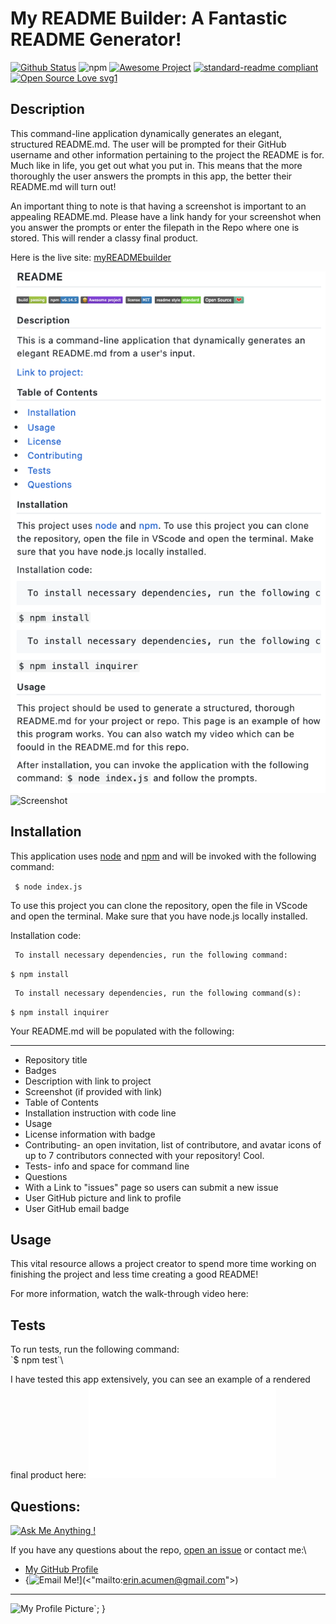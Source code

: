 # My README Builder: A Fantastic README Generator!

[![Github Status](https://img.shields.io/badge/build-passing-green.svg)](https://shields.io/)
![npm](https://img.shields.io/npm/v/npm)
[![Awesome Project](https://img.shields.io/badge/%F0%9F%A4%A9-Awesome%20project-blueviolet.svg)](https://shields.io/)
[![standard-readme compliant](https://img.shields.io/badge/readme%20style-standard-brightgreen.svg?style=flat-square)](https://github.com/RichardLitt/standard-readme)
[![Open Source Love svg1](https://badges.frapsoft.com/os/v1/open-source.svg?v=103)](https://github.com/ellerbrock/open-source-badges/)


## Description  

This command-line application dynamically generates an elegant,  structured README.md. The user will be prompted for their GitHub username and other information pertaining to the project the README is for.  Much like in life, you get out what you put in. This means that the more thoroughly the user answers the prompts in this app, the better their README.md will turn out!

An important thing to note is that having a screenshot is important to an appealing README.md. Please have a link handy for your screenshot when you answer the prompts or enter the filepath in the Repo where one is stored. This will render a classy final product.

Here is the live site: [myREADMEbuilder](https://erin-smith.github.io/myREADMEbuilder/)

![Screenshot](./utils/screenshot.png)
![Screenshot](./utils/screenshot.png1)    


## Installation

This application uses [node](https://nodejs.org/en/) and [npm](https://www.npmjs.com/) and will be invoked with the following command:

` $ node index.js`

To use this project you can clone the repository, open the file in VScode and open the terminal.  Make sure that you have node.js locally installed. 

Installation code:  

     To install necessary dependencies, run the following command:
  `$ npm install`  

     To install necessary dependencies, run the following command(s):  
`$ npm install inquirer`

Your README.md will be populated with the following:
***
* Repository title
* Badges
* Description with link to project
* Screenshot (if provided with link)
* Table of Contents
* Installation instruction with code line
* Usage
* License information with badge
* Contributing- an open invitation, list of contributore, and avatar icons of up to 7 contributors connected with your repository! Cool.
* Tests- info and space for command line
* Questions
 * With a Link to "issues" page so users can submit a new issue
 * User GitHub picture and link to profile
 * User GitHub email badge


## Usage

This vital resource allows a project creator to spend more time working on finishing the project and less time creating a good README! 

For more information, watch the walk-through video here:


## Tests 
  To run tests, run the following command:\
\`$ npm test\`\  

  I have tested this app extensively, you can see an example of a rendered final product here: ![Link to Example Product](./utils/READMEexample.md)

## Questions:  
[![Ask Me Anything !](https://img.shields.io/badge/Ask%20me-anything-1abc9c.svg)](https://GitHub.com/erin-smith)  

  If you have any questions about the repo, [open an issue](https://github.com/erin-smith/myREADMEbuilder/issues/new) or contact me:\  

* [My GitHub Profile](http://github.com/erin-smith)
* {![Email Me!](https://img.shields.io/badge/email:-erin.acumen@gmail.com-9cf.svg)](<"mailto:erin.acumen@gmail.com">)
***
![My Profile Picture](https://avatars.githubusercontent.com/erin-smith?size=300)`;
}


